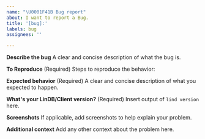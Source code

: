 ```yaml
---
name: "\U0001F41B Bug report"
about: I want to report a Bug.
title: '[bug]:'
labels: bug
assignees: ''

---
```


**Describe the bug**
A clear and concise description of what the bug is.

**To Reproduce** (Required)
Steps to reproduce the behavior:

**Expected behavior** (Required)
A clear and concise description of what you expected to happen.

**What's your LinDB/Client version?** (Required)
Insert output of `lind version` here.

**Screenshots**
If applicable, add screenshots to help explain your problem.

**Additional context**
Add any other context about the problem here.
